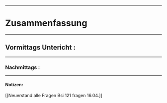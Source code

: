 

___

# Zusammenfassung








----

## Vormittags Untericht : 








----

### Nachmittags :







___

#### Notizen: 
[[Neuerstand alle Fragen Bsi 121 fragen 16.04.]]